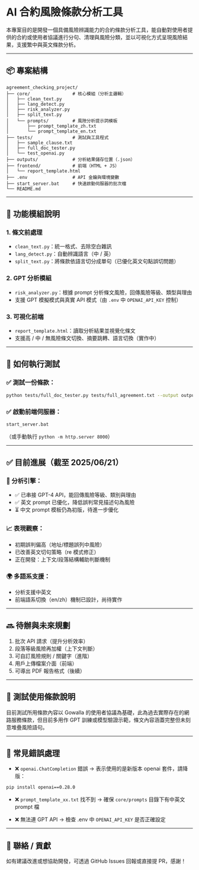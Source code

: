 # AI 合約風險條款分析工具

本專案目的是開發一個具備風險辨識能力的合約條款分析工具，能自動對使用者提供的合約或使用者協議進行分句、清理與風險分類，並以可視化方式呈現風險結果，支援繁中與英文條款分析。

---

## 📦 專案結構

```
agreement_checking_project/
├── core/                # 核心模組（分析主邏輯）
│   ├── clean_text.py
│   ├── lang_detect.py
│   ├── risk_analyzer.py
│   ├── split_text.py
│   └── prompts/         # 風險分析提示詞模板
│       ├── prompt_template_zh.txt
│       └── prompt_template_en.txt
├── tests/               # 測試與工具程式
│   ├── sample_clause.txt
│   ├── full_doc_tester.py
│   └── test_openai.py
├── outputs/             # 分析結果儲存位置（.json）
├── frontend/            # 前端（HTML + JS）
│   └── report_template.html
├── .env                 # API 金鑰與環境變數
├── start_server.bat     # 快速啟動伺服器的批次檔
└── README.md
```

---

## 🔧 功能模組說明

### 1. 條文前處理

* `clean_text.py`：統一格式、去除空白雜訊
* `lang_detect.py`：自動辨識語言（中 / 英）
* `split_text.py`：將條款依語言切分成單句（已優化英文句點誤切問題）

### 2. GPT 分析模組

* `risk_analyzer.py`：根據 prompt 分析條文風險，回傳風險等級、類型與理由
* 支援 GPT 模擬模式與真實 API 模式（由 `.env` 中 `OPENAI_API_KEY` 控制）

### 3. 可視化前端

* `report_template.html`：讀取分析結果並視覺化條文
* 支援高 / 中 / 無風險條文切換、摘要跳轉、語言切換（實作中）

---

## 🧪 如何執行測試

### ✅ 測試一份條款：

```bash
python tests/full_doc_tester.py tests/full_agreement.txt --output outputs/full_agreement_analysis.json
```

### ✅ 啟動前端伺服器：

```bash
start_server.bat
```

（或手動執行 `python -m http.server 8000`）

---

## ✅ 目前進展（截至 2025/06/21）

### 🧠 分析引擎：

* ✅ 已串接 GPT-4 API，能回傳風險等級、類別與理由
* ✅ 英文 prompt 已優化，降低誤判常見描述句為風險
* ⏳ 中文 prompt 模板仍為初版，待進一步優化

### 📈 表現觀察：

* 初期誤判偏高（地址/標題誤列中風險）
* 已改善英文切句策略（re 模式修正）
* 正在開發：上下文/段落結構輔助判斷機制

### 🌍 多語系支援：

* 分析支援中英文
* 前端語系切換（en/zh）機制已設計，尚待實作

---

## 🔜 待辦與未來規劃

1. 批次 API 請求（提升分析效率）
2. 段落等級風險再加權（上下文判斷）
3. 可自訂風險規則 / 關鍵字（進階）
4. 用戶上傳檔案介面（前端）
5. 可導出 PDF 報告格式（後續）

---

## 🤖 測試使用條款說明

目前測試所用條款內容以 Gowalla 的使用者協議為基礎，此為過去實際存在的網路服務條款，但目前多用作 GPT 訓練或模型驗證示範，條文內容涵蓋完整但未刻意堆疊風險語句。

---

## 🙋 常見錯誤處理

* ❌ `openai.ChatCompletion` 錯誤 → 表示使用的是新版本 openai 套件，請降版：

```bash
pip install openai==0.28.0
```

* ❌ `prompt_template_xx.txt` 找不到 → 確保 `core/prompts` 目錄下有中英文 prompt 檔

* ❌ 無法連 GPT API → 檢查 .env 中 `OPENAI_API_KEY` 是否正確設定

---

## 📩 聯絡 / 貢獻

如有建議改進或想協助開發，可透過 GitHub Issues 回報或直接提 PR，感謝！
